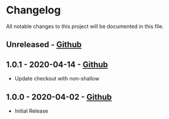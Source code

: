 # Changelog

All notable changes to this project will be documented in this file.

## Unreleased - [Github](https://github.com/peaudecastor/boost-security-scanner-github/compare/1.0.1..HEAD)

## 1.0.1 - 2020-04-14 - [Github](https://github.com/peaudecastor/boost-security-scanner-github/compare/1.0.0..1.0.1)

- Update checkout with non-shallow

## 1.0.0 - 2020-04-02 - [Github](https://github.com/peaudecastor/boost-security-scanner-github/releases/tag/1.0.0)

- Initial Release

